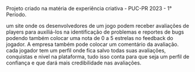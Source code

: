Projeto criado na matéria de experiência criativa - PUC-PR 2023 - 1° Período.

um site onde os desenvolvedores de um jogo podem receber avaliações de players para auxiliá-los na identificação de problemas e reportes de bugs
podendo também colocar uma nota de 0 a 5 estrelas no feedback do jogador. A empresa também pode colocar um comentário da avaliação.
cada jogador tem um perfil onde fica salvo todas suas avaliações, conquistas e nivel na plataforma, tudo isso conta para que seja um perfil de confiança 
e que dará mais credibilidade nas avaliações.
